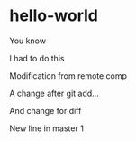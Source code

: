 # hello-world
You know

I had to do this

Modification from remote comp

A change after git add...

And change for diff

New line in master 1
